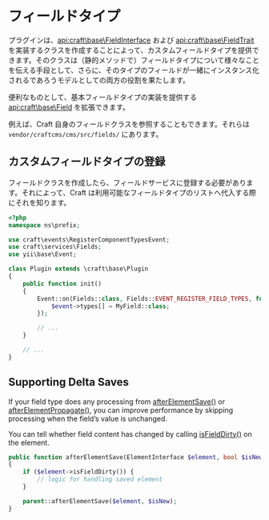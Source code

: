 # フィールドタイプ

プラグインは、<api:craft\base\FieldInterface> および <api:craft\base\FieldTrait> を実装するクラスを作成することによって、カスタムフィールドタイプを提供できます。そのクラスは（静的メソッドで）フィールドタイプについて様々なことを伝える手段として、さらに、そのタイプのフィールドが一緒にインスタンス化されるであろうモデルとしての両方の役割を果たします。

便利なものとして、基本フィールドタイプの実装を提供する <api:craft\base\Field> を拡張できます。

例えば、Craft 自身のフィールドクラスを参照することもできます。それらは `vendor/craftcms/cms/src/fields/` にあります。

## カスタムフィールドタイプの登録

フィールドクラスを作成したら、フィールドサービスに登録する必要があります。それによって、Craft は利用可能なフィールドタイプのリストへ代入する際にそれを知ります。

```php
<?php
namespace ns\prefix;

use craft\events\RegisterComponentTypesEvent;
use craft\services\Fields;
use yii\base\Event;

class Plugin extends \craft\base\Plugin
{
    public function init()
    {
        Event::on(Fields::class, Fields::EVENT_REGISTER_FIELD_TYPES, function(RegisterComponentTypesEvent $event) {
            $event->types[] = MyField::class;
        });

        // ...
    }

    // ...
}
```

## Supporting Delta Saves

If your field type does any processing from [afterElementSave()](api:craft\base\FieldInterface::afterElementSave()) or [afterElementPropagate()](api:craft\base\FieldInterface::afterElementPropagate()), you can improve performance by skipping processing when the field’s value is unchanged.

You can tell whether field content has changed by calling [isFieldDirty()](api:craft\base\ElementInterface::isFieldDirty()) on the element.

```php
public function afterElementSave(ElementInterface $element, bool $isNew)
{
    if ($element->isFieldDirty()) {
        // logic for handling saved element
    }

    parent::afterElementSave($element, $isNew);
}
```
